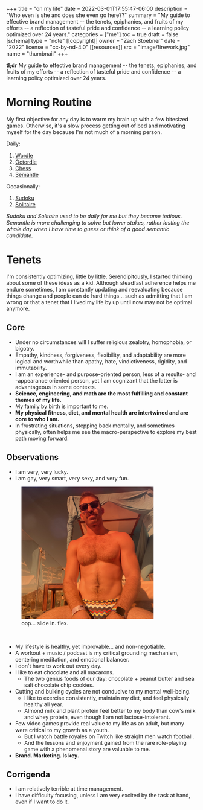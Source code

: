+++
title = "on my life"
date = 2022-03-01T17:55:47-06:00
description = "Who even is she and does she even go here??"
summary = "My guide to effective brand management -- the tenets, epiphanies, and fruits of my efforts -- a reflection of tasteful pride and confidence -- a learning policy optimized over 24 years."
categories = ["me"]
toc = true
draft = false
[schema]
  type = "note"
[[copyright]]
  owner = "Zach Stoebner"
  date = "2022"
  license = "cc-by-nd-4.0"
[[resources]]
  src = "image/firework.jpg"
  name = "thumbnail"
+++

**tl;dr** My guide to effective brand management -- the tenets, epiphanies, and fruits of my efforts -- a reflection of tasteful pride and confidence -- a learning policy optimized over 24 years. 

# Morning Routine
My first objective for any day is to warm my brain up with a few bitesized games. Otherwise, it's a slow process getting out of bed and motivating myself for the day because I'm not much of a morning person. 

Daily:
1. [Wordle](https://www.nytimes.com/games/wordle/index.html)
2. [Octordle](https://octordle.com)
3. [Chess](https://www.chess.com/daily-chess-puzzle)
4. [Semantle](https://semantle.novalis.org)

Occasionally:
1. [Sudoku](https://www.nytimes.com/puzzles/sudoku/hard)
2. [Solitaire](https://games.washingtonpost.com/en-us/games/daily-solitaire)

*Sudoku and Solitaire used to be daily for me but they became tedious. Semantle is more challenging to solve but lower stakes, rather lasting the whole day when I have time to guess or think of a good semantic candidate.*

# Tenets
I'm consistently optimizing, little by little. Serendipitously, I started thinking about some of these ideas as a kid. Although steadfast adherence helps me endure sometimes, I am constantly updating and reevaluating because things change and people can do hard things... such as admitting that I am wrong or that a tenet that I lived my life by up until now may not be optimal anymore. 

## Core
- Under no circumstances will I suffer religious zealotry, homophobia, or bigotry.
- Empathy, kindness, forgiveness, flexibility, and adaptability are more logical and worthwhile than apathy, hate, vindictiveness, rigidity, and immutability.
- I am an experience- and purpose-oriented person, less of a results- and -appearance oriented person, yet I am cognizant that the latter is advantageous in some contexts.
- <strong>Science, engineering, and math are the most fulfilling and constant themes of my life.</strong>
- My family by birth is important to me. 
- <strong>My physical fitness, diet, and mental health are intertwined and are core to who I am.</strong>
- In frustrating situations, stepping back mentally, and sometimes physically, often helps me see the macro-perspective to explore my best path moving forward. 

## Observations
- I am very, very lucky. 
- I am gay, very smart, very sexy, and very fun.

<figure>
<img src="image/titties.jpeg" alt="Zach Stoebner, at Mantamar in Puerto Vallarta" style="width:350px;height:350px"/> 
<figcaption>oop... slide in. flex.</figcaption>
</figure>
<br>

- My lifestyle is healthy, yet improvable... and non-negotiable.
- A workout + music / podcast is my critical grounding mechanism, centering meditation, and emotional balancer.
- I don't have to work out every day.
- I like to eat chocolate and all macarons.
	- The two genius foods of our day: chocolate + peanut butter and sea salt chocolate chip cookies.
- Cutting and bulking cycles are not conducive to my mental well-being. 
	- I like to exercise consistently, maintain my diet, and feel physically healthy all year.
	- Almond milk and plant protein feel better to my body than cow's milk and whey protein, even though I am not lactose-intolerant.
- Few video games provide real value to my life as an adult, but many were critical to my growth as a youth.
	- But I watch battle royales on Twitch like straight men watch football. 
	- And the lessons and enjoyment gained from the rare role-playing game with a phenomenal story are valuable to me. 
- <strong>Brand. Marketing. Is key.</strong>

## Corrigenda
- I am relatively terrible at time management.
- I have difficulty focusing, unless I am very excited by the task at hand, even if I want to do it. 
